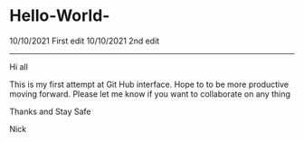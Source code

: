 # Hello-World-
10/10/2021          First edit
10/10/2021	        2nd edit 


_____________________________________________________________________________________________________________

Hi all

This is my first attempt at Git Hub interface. Hope to to be more productive moving forward.
Please let me know if you want to collaborate on any thing 

Thanks and Stay Safe 

Nick
